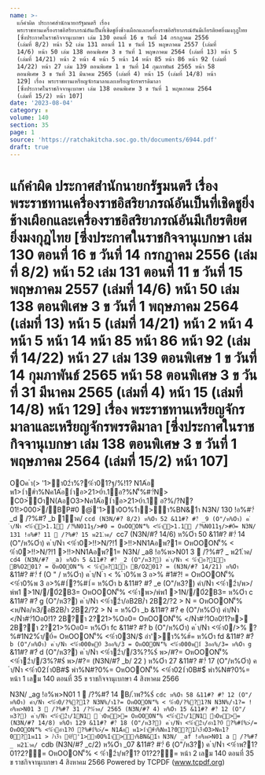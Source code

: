 ```yaml
---
name: >-
  แก้คำผิด ประกาศสำนักนายกรัฐมนตรี เรื่อง
  พระราชทานเครื่องราชอิสริยาภรณ์อันเป็นที่เชิดชูยิ่งช้างเผือกและเครื่องราชอิสริยาภรณ์อันมีเกียรติยศยิ่งมงกุฎไทย
  [ซึ่งประกาศในราชกิจจานุเบกษา เล่ม 130 ตอนที่ 16 ข วันที่ 14 กรกฎาคม 2556
  (เล่มที่ 8/2) หน้า 52 เล่ม 131 ตอนที่ 11 ข วันที่ 15 พฤษภาคม 2557 (เล่มที่
  14/6) หน้า 50 เล่ม 138 ตอนพิเศษ 3 ข วันที่ 1 พฤษภาคม 2564 (เล่มที่ 13) หน้า 5
  (เล่มที่ 14/21) หน้า 2 หน้า 4 หน้า 5 หน้า 14 หน้า 85 หน้า 86 หน้า 92 (เล่มที่
  14/22) หน้า 27 เล่ม 139 ตอนพิเศษ 1 ข วันที่ 14 กุมภาพันธ์ 2565 หน้า 58
  ตอนพิเศษ 3 ข วันที่ 31 มีนาคม 2565 (เล่มที่ 4) หน้า 15 (เล่มที่ 14/8) หน้า
  129] เรื่อง พระราชทานเหรียญจักรมาลาและเหรียญจักรพรรดิมาลา
  [ซึ่งประกาศในราชกิจจานุเบกษา เล่ม 138 ตอนพิเศษ 3 ข วันที่ 1 พฤษภาคม 2564
  (เล่มที่ 15/2) หน้า 107]
date: '2023-08-04'
category: ข
volume: 140
section: 35
page: 1
source: 'https://ratchakitcha.soc.go.th/documents/6944.pdf'
draft: true
---
```


# แก้คำผิด ประกาศสำนักนายกรัฐมนตรี เรื่อง พระราชทานเครื่องราชอิสริยาภรณ์อันเป็นที่เชิดชูยิ่งช้างเผือกและเครื่องราชอิสริยาภรณ์อันมีเกียรติยศยิ่งมงกุฎไทย [ซึ่งประกาศในราชกิจจานุเบกษา เล่ม 130 ตอนที่ 16 ข วันที่ 14 กรกฎาคม 2556 (เล่มที่ 8/2) หน้า 52 เล่ม 131 ตอนที่ 11 ข วันที่ 15 พฤษภาคม 2557 (เล่มที่ 14/6) หน้า 50 เล่ม 138 ตอนพิเศษ 3 ข วันที่ 1 พฤษภาคม 2564 (เล่มที่ 13) หน้า 5 (เล่มที่ 14/21) หน้า 2 หน้า 4 หน้า 5 หน้า 14 หน้า 85 หน้า 86 หน้า 92 (เล่มที่ 14/22) หน้า 27 เล่ม 139 ตอนพิเศษ 1 ข วันที่ 14 กุมภาพันธ์ 2565 หน้า 58 ตอนพิเศษ 3 ข วันที่ 31 มีนาคม 2565 (เล่มที่ 4) หน้า 15 (เล่มที่ 14/8) หน้า 129] เรื่อง พระราชทานเหรียญจักรมาลาและเหรียญจักรพรรดิมาลา [ซึ่งประกาศในราชกิจจานุเบกษา เล่ม 138 ตอนพิเศษ 3 ข วันที่ 1 พฤษภาคม 2564 (เล่มที่ 15/2) หน้า 107]

OOค ํา(> '1>ํา02ํา%?%ํา01?ฐ/%!1? N1A่อ พ1>1ํา#ํา%Nค1A่อ1ําอ>21>0ํา.1์อ?%N'็%#?่N> C0>่OําN(AอO3>Nค1A่อ1ําอ>21>0ํา.1์ อ?%/?N?01!>000>่/BP#0 @่'1>ํา0O%1ํา>ํา%BN&1ํา N3N/ 130 !อ%#?่ _d  /?%#?่ _b 1ําค/ `ccd (N3N/#?่ 8/2) ห%Oํา 52 &11#? #?่ _9 (O"/ห%Oํา) ค ํา/Nํา <%ํา>1.1์ /?่%N011ฐ/>#0 = OหOOON'็% <%ํา>1.1์ /?่%N011ฐ/>#0์= N3N/ 131 !อ%#?่ 11  /?%#?่ 15 พ21.ําค/ `cc7 (N3N/#?่ 14/6) ห%Oํา 50 &11#? #?่ 14 (O"/ห%Oํา) ค ํา/Nํา <%ํา0>!!>N/?!1์ >!!>NN1Aอพ?1= OหOOON'็% < %ํา0>!!>N/?!1 >!!>NN1Aอพ?1= N3N/ _a8 !อ%พ>N01 3  /?%#?่ _ พ21.ําค/ `cd4 (N3N/#?่ _a) ห%Oํา 5 &11#? #?่ _2 (O"/ห3?) ค ํา/Nํา < %ําอ?1ํา B%O201? = OหOOON'็% < %ําอ?1ํา B/O201? = (N3N/#?่ 14/21) ห%Oํา ` &11#? #?่ f (O " / ห%Oํา) ค ํา/N ํา < % ํา0%พ 3 อ>% #1#?! = OหOOON'็% <%ํา0%พ 3 อ>%#1์?%#1์= ห%Oํา b &11#? #?่ _e (O"/ห3?) คํา/Nํา <%ํา2ํา/พ>/พ์พ1 >1N//0์2B3= OหOOON'็% <%ําพ>/พ์พ1 >1N//0์2B3= ห%Oํา c &11#? #?่ g (O"/ห3?) ค ํา/Nํา <%ํา2ํา/อB2B/ํา 2B2/?2 > N = OหOOON'็% <ห/Nอ/ห3/อB2B/ํา 2B2/?2 > N = ห%Oํา _b &11#? #?่ e (O"/ห%Oํา) คํา/Nํา </Nํา#?่1Oอ0!1? 2B?ํา 2?21>%Oอ0= OหOOON'็% </Nํา#?่1Oอ0!1?ห> 2B?ํา 2?21>%Oอ0= ห%Oํา fc &11#? #?่ b (O"/ห%Oํา) ค ํา/Nํา <%ํา0/>% ?%#1N2%ํา/0์= OหOOON'็% <%ํา03N/$ อํา'>ํา%%#์= ห%Oํา fd &11#? #?่ `b (O"/ห%Oํา) ค ํา/Nํา <%ํา000พ0์ 3ออ%/3 = OหOOON'็% <%ํา000พ1์ 3ออ%/3= ห%Oํา g` &11#? #?่ d (O"/ห3?) ค ํา/Nํา <%ํา2ํา//3%?%$์ พ>/#?= OหOOON'็% <%ํา2ํา//3%?#$์ พ>/#?= (N3N/#?่ _b/ 22 ) ห%Oํา 27 &11#? #?่ 17 (O"/ห%Oํา) ค ํา/Nํา <%ํา021ํา0B#$ พํา%N#?0%= OหOOON'็% <%ํา021ํา0B#$์ พํา%N#?0%= หน้า 1 เลม 140 ตอนที่ 35 ข ราชกิจจานุเบกษา 4 สิงหาคม 2566

N3N/ _ag !อ%พ>N01 1  /?%#?่ 14 B/.ําพ?%$์ `cdc ห%Oํา 58 &11#? #?่ 12 (O"/ห%Oํา) คํา/Nํา <%ํา0/?%?1? N3N%/ํา1?= OหOOON'็% < %ํา0/?%?1?N N3N%/ํา1?= !อ%พ>N01 3  /?%#?่ 31 /?%ําค/ 2565 (N3N/#?่ 4) ห%Oํา 15 &11#? #?่ 12 (O"/ห3?) ค ํา/Nํา <%ํา2ํา/1N1  ําOห>= OหOOON'็% <%ํา2ํา/1N1 ําOห>= (N3N/#?่ 14/8) ห%Oํา 129 &11#? #?่ 18 (O"/ห3?) ค ํา/Nํา <%ํา2ํา/อํา1?0์ ?%#1์%>่/= OหOOON'็% <%ําอํา1?0์ ?%#1์%>่/= N1A่อ พ1>1ํา#ํา%Nห1?0?1/ํา3ําO3>Nห1?0?1พ11 > /ํา3ํา @่'1>ํา0O%1ํา>ํา%BN&1ํา N3N/ _af !อ%พ>N01 a  /?%#?่ _ พ21.ําค/ `cdb (N3N/#?่ _c/2) ห%Oํา _07 &11#? #?่ 6 (O"/ห3?) ค ํา/Nํา <%ําพ?1? 01?2?์= OหOOON'็% < %ํา2ํา/พ?1? 01?2?์= หน้า 2 เลม 140 ตอนที่ 35 ข ราชกิจจานุเบกษา 4 สิงหาคม 2566 Powered by TCPDF (www.tcpdf.org)
